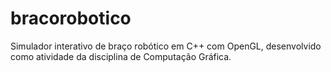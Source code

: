 # bracorobotico
Simulador interativo de braço robótico em C++ com OpenGL, desenvolvido como atividade da disciplina de Computação Gráfica.
